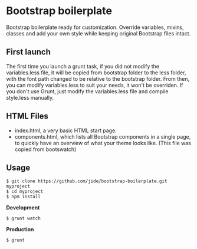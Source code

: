 Bootstrap boilerplate
=====================

Bootstrap boilerplate ready for customization. Override variables, mixins, classes and add your own style while keeping original Bootstrap files intact.

First launch
------------

The first time you launch a grunt task, if you did not modify the variables.less file, it will be copied from bootstrap folder to the less folder, with the font path changed to be relative to the bootstrap folder. From then, you can modify variables.less to suit your needs, it won't be overriden. 
If you don't use Grunt, just modify the variables.less file and compile style.less manually.

HTML Files
----------

- index.html, a very basic HTML start page.
- components.html, which lists all Bootstrap components in a single page, to quickly have an overview of what your theme looks like. (This file was copied from bootswatch)

Usage
-----

    $ git clone https://github.com/jide/bootstrap-boilerplate.git myproject
    $ cd myproject
    $ npm install

**Development**

    $ grunt watch

**Production**

    $ grunt